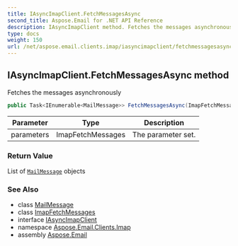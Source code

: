 ```yaml
---
title: IAsyncImapClient.FetchMessagesAsync
second_title: Aspose.Email for .NET API Reference
description: IAsyncImapClient method. Fetches the messages asynchronously
type: docs
weight: 150
url: /net/aspose.email.clients.imap/iasyncimapclient/fetchmessagesasync/
---
```

## IAsyncImapClient.FetchMessagesAsync method

Fetches the messages asynchronously

```csharp
public Task<IEnumerable<MailMessage>> FetchMessagesAsync(ImapFetchMessages parameters)
```

| Parameter | Type | Description |
| --- | --- | --- |
| parameters | ImapFetchMessages | The parameter set. |

### Return Value

List of [`MailMessage`](../../../aspose.email/mailmessage/) objects

### See Also

* class [MailMessage](../../../aspose.email/mailmessage/)
* class [ImapFetchMessages](../../../aspose.email.clients.imap.models/imapfetchmessages/)
* interface [IAsyncImapClient](../)
* namespace [Aspose.Email.Clients.Imap](../../iasyncimapclient/)
* assembly [Aspose.Email](../../../)


